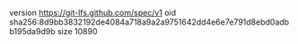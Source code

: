 version https://git-lfs.github.com/spec/v1
oid sha256:8d9bb3832192de4084a718a9a2a9751642dd4e6e7e791d8ebd0adbb195da9d9b
size 10890

